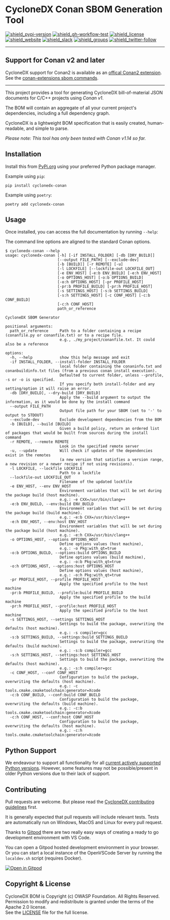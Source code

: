 # CycloneDX Conan SBOM Generation Tool

[![shield_pypi-version]][link_pypi]
[![shield_gh-workflow-test]][link_gh-workflow-test]
[![shield_license]][license_file]  
[![shield_website]][link_website]
[![shield_slack]][link_slack]
[![shield_groups]][link_discussion]
[![shield_twitter-follow]][link_twitter]

----

## Support for Conan v2 and later

CycloneDX support for Conan2 is available as an [offical Conan2 extension](https://github.com/conan-io/conan-extensions#readme).  
See the [conan-extensions sbom commands](https://github.com/conan-io/conan-extensions/blob/main/extensions/commands/sbom/README.md).

----

This project provides a tool for generating CycloneDX bill-of-material JSON documents for C/C++ projects using _Conan v1_.

The BOM will contain an aggregate of all your current project's dependencies, including a full dependency graph.

CycloneDX is a lightweight BOM specification that is easily created, human-readable, and simple to parse.

_Please note: This tool has only been tested with Conan v1.14 so far._

## Installation

Install this from [PyPi.org][link_pypi] using your preferred Python package manager.

Example using `pip`:

```shell
pip install cyclonedx-conan
```

Example using `poetry`:

```shell
poetry add cyclonedx-conan
```

## Usage

Once installed, you can access the full documentation by running `--help`:

The command line options are aligned to the standard Conan options.

```shellSession
$ cyclonedx-conan --help
usage: cyclonedx-conan [-h] [-if INSTALL_FOLDER] [-db [DRY_BUILD]]
                       [--output FILE_PATH] [--exclude-dev]
                       [-b [BUILD]] [-r REMOTE] [-u]
                       [-l LOCKFILE] [--lockfile-out LOCKFILE_OUT]
                       [-e ENV_HOST] [-e:b ENV_BUILD] [-e:h ENV_HOST]
                       [-o OPTIONS_HOST] [-o:b OPTIONS_BUILD]
                       [-o:h OPTIONS_HOST] [-pr PROFILE_HOST]
                       [-pr:b PROFILE_BUILD] [-pr:h PROFILE_HOST]
                       [-s SETTINGS_HOST] [-s:b SETTINGS_BUILD]
                       [-s:h SETTINGS_HOST] [-c CONF_HOST] [-c:b CONF_BUILD]
                       [-c:h CONF_HOST]
                       path_or_reference

CycloneDX SBOM Generator

positional arguments:
  path_or_reference     Path to a folder containing a recipe (conanfile.py or conanfile.txt) or to a recipe file.
                        e.g., ./my_project/conanfile.txt. It could also be a reference

options:
  -h, --help            show this help message and exit
  -if INSTALL_FOLDER, --install-folder INSTALL_FOLDER
                        local folder containing the conaninfo.txt and conanbuildinfo.txt files (from a previous conan install execution).
                        Defaulted to current folder, unless --profile, -s or -o is specified.
                        If you specify both install-folder and any setting/option it will raise an error.
  -db [DRY_BUILD], --dry-build [DRY_BUILD]
                        Apply the --build argument to output the information, as it would be done by the install command
  --output FILE_PATH
                        Output file path for your SBOM (set to '-' to output to STDOUT)
  --exclude-dev         Exclude development dependencies from the BOM
  -b [BUILD], --build [BUILD]
                        Given a build policy, return an ordered list of packages that would be built from sources during the install command
  -r REMOTE, --remote REMOTE
                        Look in the specified remote server
  -u, --update          Will check if updates of the dependencies exist in the remotes 
                        (a new version that satisfies a version range, a new revision or a newer recipe if not using revisions).
  -l LOCKFILE, --lockfile LOCKFILE
                        Path to a lockfile
  --lockfile-out LOCKFILE_OUT
                        Filename of the updated lockfile
  -e ENV_HOST, --env ENV_HOST
                        Environment variables that will be set during the package build (host machine).
                        e.g.: -e CXX=/usr/bin/clang++
  -e:b ENV_BUILD, --env:build ENV_BUILD
                        Environment variables that will be set during the package build (build machine).
                        e.g.: -e:b CXX=/usr/bin/clang++
  -e:h ENV_HOST, --env:host ENV_HOST
                        Environment variables that will be set during the package build (host machine).
                        e.g.: -e:h CXX=/usr/bin/clang++
  -o OPTIONS_HOST, --options OPTIONS_HOST
                        Define options values (host machine),
                        e.g.: -o Pkg:with_qt=true
  -o:b OPTIONS_BUILD, --options:build OPTIONS_BUILD
                        Define options values (build machine),
                        e.g.: -o:b Pkg:with_qt=true
  -o:h OPTIONS_HOST, --options:host OPTIONS_HOST
                        Define options values (host machine),
                        e.g.: -o:h Pkg:with_qt=true
  -pr PROFILE_HOST, --profile PROFILE_HOST
                        Apply the specified profile to the host machine
  -pr:b PROFILE_BUILD, --profile:build PROFILE_BUILD
                        Apply the specified profile to the build machine
  -pr:h PROFILE_HOST, --profile:host PROFILE_HOST
                        Apply the specified profile to the host machine
  -s SETTINGS_HOST, --settings SETTINGS_HOST
                        Settings to build the package, overwriting the defaults (host machine).
                        e.g.: -s compiler=gcc
  -s:b SETTINGS_BUILD, --settings:build SETTINGS_BUILD
                        Settings to build the package, overwriting the defaults (build machine).
                        e.g.: -s:b compiler=gcc
  -s:h SETTINGS_HOST, --settings:host SETTINGS_HOST
                        Settings to build the package, overwriting the defaults (host machine).
                        e.g.: -s:h compiler=gcc
  -c CONF_HOST, --conf CONF_HOST
                        Configuration to build the package, overwriting the defaults (host machine).
                        e.g.: -c tools.cmake.cmaketoolchain:generator=Xcode
  -c:b CONF_BUILD, --conf:build CONF_BUILD
                        Configuration to build the package, overwriting the defaults (build machine).
                        e.g.: -c:b tools.cmake.cmaketoolchain:generator=Xcode
  -c:h CONF_HOST, --conf:host CONF_HOST
                        Configuration to build the package, overwriting the defaults (host machine).
                        e.g.: -c:h tools.cmake.cmaketoolchain:generator=Xcode
```

## Python Support

We endeavour to support all functionality for all [current actively supported Python versions](https://www.python.org/downloads/).
However, some features may not be possible/present in older Python versions due to their lack of support.

## Contributing

Pull requests are welcome. But please read the
[CycloneDX contributing guidelines](https://github.com/CycloneDX/.github/blob/master/CONTRIBUTING.md) first.

It is generally expected that pull requests will include relevant tests.
Tests are automatically run on Windows, MacOS and Linux for every pull request.

Thanks to [Gitpod](https://gitpod.io/) there are two really easy ways of
creating a ready to go development environment with VS Code.

You can open a Gitpod hosted development environment in your browser. Or you
can start a local instance of the OpenVSCode Server by running the
`localdev.sh` script (requires Docker).

[![Open in Gitpod](https://gitpod.io/button/open-in-gitpod.svg)](https://gitpod.io/#https://github.com/CycloneDX/cyclonedx-conan)

## Copyright & License

CycloneDX BOM is Copyright (c) OWASP Foundation. All Rights Reserved.  
Permission to modify and redistribute is granted under the terms of the Apache 2.0 license.  
See the [LICENSE][license_file] file for the full license.

[license_file]: https://github.com/CycloneDX/cyclonedx-conan/blob/main/LICENSE
[chaneglog_file]: https://github.com/CycloneDX/cyclonedx-conan/blob/main/CHANGELOG.md

[link_gh-workflow-test]: https://github.com/CycloneDX/cyclonedx-conan/actions/workflows/ci.yml?query=branch%3Amain
[link_pypi]: https://pypi.org/project/cyclonedx-conan/
[link_website]: https://cyclonedx.org/
[link_slack]: https://cyclonedx.org/slack/invite
[link_discussion]: https://groups.io/g/CycloneDX
[link_twitter]: https://twitter.com/CycloneDX_Spec

[shield_gh-workflow-test]: https://img.shields.io/github/actions/workflow/status/CycloneDX/cyclonedx-conan/ci.yml?branch=main&logo=GitHub&logoColor=white "build"
[shield_pypi-version]: https://img.shields.io/pypi/v/cyclonedx-conan?logo=pypi&logoColor=white&label=PyPI "PyPI"
[shield_license]: https://img.shields.io/github/license/CycloneDX/cyclonedx-conan?logo=open%20source%20initiative&logoColor=white "license"
[shield_website]: https://img.shields.io/badge/https://-cyclonedx.org-blue.svg "homepage"
[shield_slack]: https://img.shields.io/badge/slack-join-blue?logo=Slack&logoColor=white "slack join"
[shield_groups]: https://img.shields.io/badge/discussion-groups.io-blue.svg "groups discussion"
[shield_twitter-follow]: https://img.shields.io/badge/Twitter-follow-blue?logo=Twitter&logoColor=white "twitter follow"

